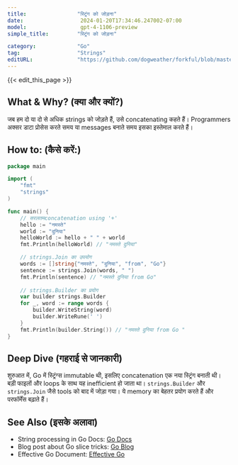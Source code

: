 ```yaml
---
title:                "स्ट्रिंग को जोड़ना"
date:                  2024-01-20T17:34:46.247002-07:00
model:                 gpt-4-1106-preview
simple_title:         "स्ट्रिंग को जोड़ना"

category:             "Go"
tag:                  "Strings"
editURL:              "https://github.com/dogweather/forkful/blob/master/content/hi/go/concatenating-strings.md"
---
```


{{< edit_this_page >}}

## What & Why? (क्या और क्यों?)
जब हम दो या दो से अधिक strings को जोड़ते हैं, उसे concatenating कहते हैं। Programmers अक्सर डाटा प्रोसेस करते समय या messages बनाते समय इसका इस्तेमाल करते हैं।

## How to: (कैसे करें:)
```Go
package main

import (
	"fmt"
	"strings"
)

func main() {
	// सरलतमconcatenation using '+'
	hello := "नमस्ते"
	world := "दुनिया"
	helloWorld := hello + " " + world
	fmt.Println(helloWorld) // "नमस्ते दुनिया"

	// strings.Join का उपयोग
	words := []string{"नमस्ते", "दुनिया", "from", "Go"}
	sentence := strings.Join(words, " ")
	fmt.Println(sentence) // "नमस्ते दुनिया from Go"
	
	// strings.Builder का प्रयोग
	var builder strings.Builder
	for _, word := range words {
		builder.WriteString(word)
		builder.WriteRune(' ')
	}
	fmt.Println(builder.String()) // "नमस्ते दुनिया from Go "
}
```

## Deep Dive (गहराई से जानकारी)
शुरुआत में, Go में स्ट्रिंग्स immutable थी, इसलिए concatenation एक नया स्ट्रिंग बनाती थी। बड़ी फाइलों और loops के साथ यह inefficient हो जाता था। `strings.Builder` और `strings.Join` जैसे tools को बाद में जोड़ा गया। ये memory का बेहतर प्रयोग करते हैं और परफॉर्मेंस बढ़ाते हैं।

## See Also (इसके अलावा)
- String processing in Go Docs: [Go Docs](https://golang.org/pkg/strings/)
- Blog post about Go slice tricks: [Go Blog](https://blog.golang.org/slices)
- Effective Go Document: [Effective Go](https://golang.org/doc/effective_go.html#slices)
